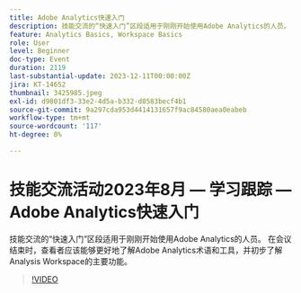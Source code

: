 ```yaml
---
title: Adobe Analytics快速入门
description: 技能交流的“快速入门”区段适用于刚刚开始使用Adobe Analytics的人员。 在会议结束时，查看者应该能够更好地了解Adobe Analytics术语和工具，并初步了解Analysis Workspace的主要功能。
feature: Analytics Basics, Workspace Basics
role: User
level: Beginner
doc-type: Event
duration: 2119
last-substantial-update: 2023-12-11T00:00:00Z
jira: KT-14652
thumbnail: 3425985.jpeg
exl-id: d9801df3-33e2-4d5a-b332-d0583becf4b1
source-git-commit: 9a297cda953d4414131657f9ac84580aea0eabeb
workflow-type: tm+mt
source-wordcount: '117'
ht-degree: 0%

---
```


# 技能交流活动2023年8月 — 学习跟踪 — Adobe Analytics快速入门

技能交流的“快速入门”区段适用于刚刚开始使用Adobe Analytics的人员。 在会议结束时，查看者应该能够更好地了解Adobe Analytics术语和工具，并初步了解Analysis Workspace的主要功能。

>[!VIDEO](https://video.tv.adobe.com/v/3425985/?learn=on)

